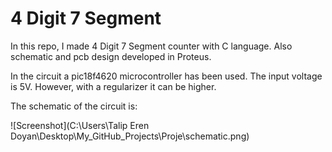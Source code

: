 # 4 Digit 7 Segment
In this repo, I made 4 Digit 7 Segment counter with C language. Also schematic and pcb design developed in Proteus.

In the circuit a pic18f4620 microcontroller has been used. The input voltage is 5V. However, with a regularizer it can be higher.

The schematic of the circuit is:

![Screenshot](C:\Users\Talip Eren Doyan\Desktop\My_GitHub_Projects\Proje\schematic.png)
